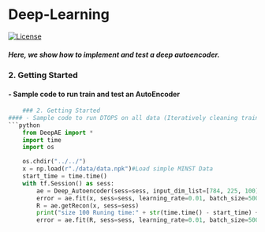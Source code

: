 # Deep-Learning
[![License](https://img.shields.io/badge/License-Apache%202.0-blue.svg)](https://opensource.org/licenses/Apache-2.0)
##### Here, we show how to implement and test a deep autoencoder. 
### 2. Getting Started
#### - Sample code to run train and test an AutoEncoder
```python
	### 2. Getting Started
#### - Sample code to run DTOPS on all data (Iteratively cleaning training set, train LSTM, then run RVAE)
```python
    from DeepAE import *
	import time
    import os

    os.chdir("../../")
    x = np.load(r"./data/data.npk")#Load simple MINST Data
    start_time = time.time()
    with tf.Session() as sess:
        ae = Deep_Autoencoder(sess=sess, input_dim_list=[784, 225, 100])
        error = ae.fit(x, sess=sess, learning_rate=0.01, batch_size=500, iteration=500, verbose=True)
        R = ae.getRecon(x, sess=sess)
        print("size 100 Runing time:" + str(time.time() - start_time) + " s")
        error = ae.fit(R, sess=sess, learning_rate=0.01, batch_size=500, iteration=500, verbose=True)
```